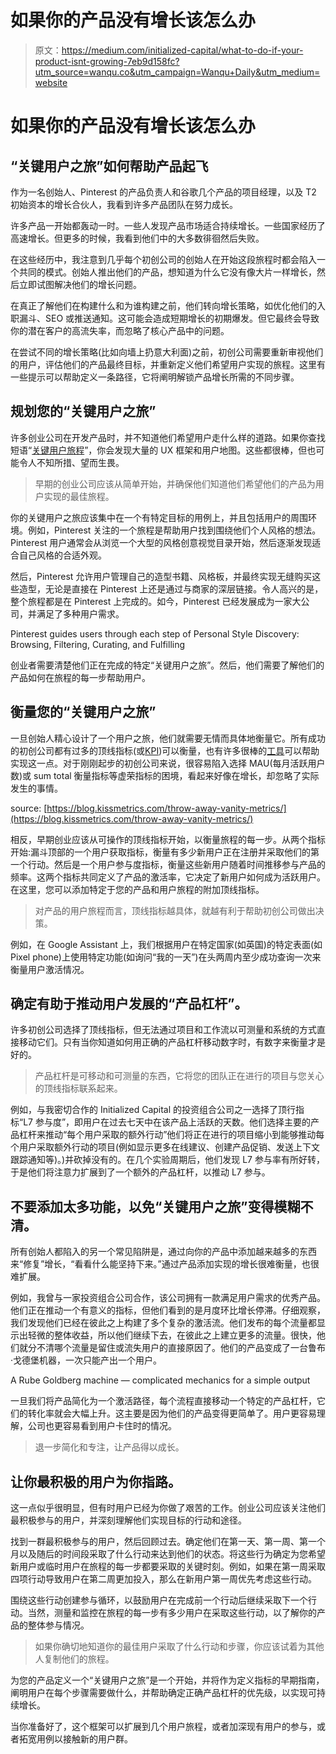 # 如果你的产品没有增长该怎么办

> 原文：<https://medium.com/initialized-capital/what-to-do-if-your-product-isnt-growing-7eb9d158fc?utm_source=wanqu.co&utm_campaign=Wanqu+Daily&utm_medium=website>

# 如果你的产品没有增长该怎么办

## “关键用户之旅”如何帮助产品起飞

作为一名创始人、Pinterest 的产品负责人和谷歌几个产品的项目经理，以及 T2 初始资本的增长合伙人，我看到许多产品团队在努力成长。

许多产品一开始都轰动一时。一些人发现产品市场适合持续增长。一些国家经历了高速增长。但更多的时候，我看到他们中的大多数徘徊然后失败。

在这些经历中，我注意到几乎每个初创公司的创始人在开始这段旅程时都会陷入一个共同的模式。创始人推出他们的产品，想知道为什么它没有像大片一样增长，然后立即试图解决他们的增长问题。

在真正了解他们在构建什么和为谁构建之前，他们转向增长策略，如优化他们的入职漏斗、SEO 或推送通知。这可能会造成短期增长的初期爆发。但它最终会导致你的潜在客户的高流失率，而忽略了核心产品中的问题。

在尝试不同的增长策略(比如向墙上扔意大利面)之前，初创公司需要重新审视他们的用户，评估他们的产品最终目标，并重新定义他们希望用户实现的旅程。这里有一些提示可以帮助定义一条路径，它将阐明解锁产品增长所需的不同步骤。

## 规划您的“关键用户之旅”

许多创业公司在开发产品时，并不知道他们希望用户走什么样的道路。如果你查找短语“[关键用户旅程](https://www.google.com/search?q=critical+user+journeys&oq=critical+user+journeys&aqs=chrome..69i57.3639j0j7&sourceid=chrome&ie=UTF-8)”，你会发现大量的 UX 框架和用户地图。这些都很棒，但也可能令人不知所措、望而生畏。

> 早期的创业公司应该从简单开始，并确保他们知道他们希望他们的产品为用户实现的最佳旅程。

你的关键用户之旅应该集中在一个有特定目标的用例上，并且包括用户的周围环境。例如，Pinterest 关注的一个旅程是帮助用户找到围绕他们个人风格的想法。Pinterest 用户通常会从浏览一个大型的风格创意视觉目录开始，然后逐渐发现适合自己风格的合适外观。

然后，Pinterest 允许用户管理自己的造型书籍、风格板，并最终实现无缝购买这些造型，无论是直接在 Pinterest 上还是通过与商家的深层链接。令人高兴的是，整个旅程都是在 Pinterest 上完成的。如今，Pinterest 已经发展成为一家大公司，并满足了多种用户需求。



Pinterest guides users through each step of Personal Style Discovery: Browsing, Filtering, Curating, and Fulfilling



创业者需要清楚他们正在完成的特定“关键用户之旅”。然后，他们需要了解他们的产品如何在旅程的每一步帮助用户。

## 衡量您的“关键用户之旅”

一旦创始人精心设计了一个用户之旅，他们就需要无情而具体地衡量它。所有成功的初创公司都有过多的顶线指标(或[KPI](https://en.wikipedia.org/wiki/Performance_indicator))可以衡量，也有许多很棒的[工具](https://www.quora.com/What-dashboard-software-is-useful-to-track-critical-metrics-for-Startups)可以帮助实现这一点。对于刚刚起步的初创公司来说，很容易陷入选择 MAU(每月活跃用户数)或 sum total 衡量指标等虚荣指标的困境，看起来好像在增长，却忽略了实际发生的事情。



source: [https://blog.kissmetrics.com/throw-away-vanity-metrics/](https://blog.kissmetrics.com/throw-away-vanity-metrics/)



相反，早期创业应该从可操作的顶线指标开始，以衡量旅程的每一步。从两个指标开始:漏斗顶部的一个用户获取指标，衡量有多少新用户正在注册并采取他们的第一个行动。然后是一个用户参与度指标，衡量这些新用户随着时间推移参与产品的频率。这两个指标共同定义了产品的激活率，它决定了新用户如何成为活跃用户。在这里，您可以添加特定于您的产品和用户旅程的附加顶线指标。

> 对产品的用户旅程而言，顶线指标越具体，就越有利于帮助初创公司做出决策。

例如，在 Google Assistant 上，我们根据用户在特定国家(如英国)的特定表面(如 Pixel phone)上使用特定功能(如询问“我的一天”)在头两周内至少成功查询一次来衡量用户激活情况。

## 确定有助于推动用户发展的“产品杠杆”。

许多初创公司选择了顶线指标，但无法通过项目和工作流以可测量和系统的方式直接移动它们。只有当你知道如何用正确的产品杠杆移动数字时，有数字来衡量才是好的。

> 产品杠杆是可移动和可测量的东西，它将您的团队正在进行的项目与您关心的顶线指标联系起来。

例如，与我密切合作的 Initialized Capital 的投资组合公司之一选择了顶行指标“L7 参与度”，即用户在过去七天中在该产品上活跃的天数。他们选择主要的产品杠杆来推动“每个用户采取的额外行动”他们将正在进行的项目缩小到能够推动每个用户采取额外行动的项目(例如显示更多在线建议、创建产品促销、发送上下文跟踪通知等)。)并砍掉没有的。在几个实验周期后，他们发现 L7 参与率有所好转，于是他们将注意力扩展到了一个额外的产品杠杆，以推动 L7 参与。

## 不要添加太多功能，以免“关键用户之旅”变得模糊不清。

所有创始人都陷入的另一个常见陷阱是，通过向你的产品中添加越来越多的东西来“修复”增长，“看看什么能坚持下来。”通过产品添加实现的增长很难衡量，也很难扩展。

例如，我曾与一家投资组合公司合作，该公司拥有一款满足用户需求的优秀产品。他们正在推动一个有意义的指标，但他们看到的是月度环比增长停滞。仔细观察，我们发现他们已经在彼此之上构建了多个复杂的激活流。他们发布的每个流量都显示出轻微的整体收益，所以他们继续下去，在彼此之上建立更多的流量。很快，他们就分不清哪个流量是留住或流失用户的直接原因了。他们的产品变成了一台鲁布·戈德堡机器，一次只能产出一个用户。



A Rube Goldberg machine — complicated mechanics for a simple output



一旦我们将产品简化为一个激活路径，每个流程直接移动一个特定的产品杠杆，它们的转化率就会大幅上升。这主要是因为他们的产品变得更简单了。用户更容易理解，公司也更容易看到用户卡住时的情况。

> 退一步简化和专注，让产品得以成长。

## 让你最积极的用户为你指路。

这一点似乎很明显，但有时用户已经为你做了艰苦的工作。创业公司应该关注他们最积极参与的用户，并深刻理解他们实现目标的行动和途径。

找到一群最积极参与的用户，然后回顾过去。确定他们在第一天、第一周、第一个月以及随后的时间段采取了什么行动来达到他们的状态。将这些行为确定为您希望新用户或临时用户在旅程的每一步都要采取的关键时刻。例如，如果在第一周采取四项行动导致用户在第二周更加投入，那么在新用户第一周优先考虑这些行动。

围绕这些行动创建参与循环，以鼓励用户在完成前一个行动后继续采取下一个行动。当然，测量和监控在旅程的每一步有多少用户在采取这些行动，以了解你的产品的整体参与情况。

> 如果你确切地知道你的最佳用户采取了什么行动和步骤，你应该试着为其他人复制他们的旅程。

为您的产品定义一个“关键用户之旅”是一个开始，并将作为定义指标的早期指南，阐明用户在每个步骤需要做什么，并帮助确定正确产品杠杆的优先级，以实现可持续增长。

当你准备好了，这个框架可以扩展到几个用户旅程，或者加深现有用户的参与，或者拓宽用例以接触新的用户群。